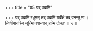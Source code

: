 +++
title = "05 यद् वदामि"

+++
यद् वदामि मधुमत् तद् वदामि यदीक्षे तद् वनन्तु मा ।  
त्विषीमानस्मि जूतिमानवान्यान् हन्मि दोधतः ॥ ५ ॥